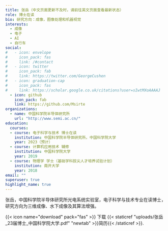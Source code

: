 ```yaml
---
title: 张岳（中文页面更新不及时，请前往英文页面查看最新状态）
role: 博士在读
bio: 研究方向：成像，图像处理和机器视觉
interests:
  - 成像
  - 电子
  - AI
  - 自行车
social:
#   - icon: envelope
#     icon_pack: fas
#     link: /#contact
#   - icon: twitter
#     icon_pack: fab
#     link: https://twitter.com/GeorgeCushen
#   - icon: graduation-cap
#     icon_pack: fas
#     link: https://scholar.google.co.uk/citations?user=sIwtMXoAAAAJ
  - icon: github
    icon_pack: fab
    link: https://github.com/Msirte
organizations:
  - name: 中国科学院半导体研究所
    url: "http://www.semi.ac.cn/"
education:
  courses:
  - course: 电子科学与技术 博士在读
    institution: 中国科学院半导体研究所，中国科学院大学
    year: 2023（预计）
  - course: 计算机应用技术 辅修
    institution: 中国科学院大学
    year: 2019
  - course: 物理学 学士（基础学科拔尖人才培养试验计划）
    institution: 南开大学
    year: 2018
email: ""
superuser: true
highlight_name: true
---
```

张岳，中国科学院半导体研究所光电系统实验室，电子科学与技术专业在读博士，研究方向为三维成像、水下成像及其算法增强。

{{< icon name="download" pack="fas" >}} 下载 {{< staticref "uploads/张岳_23届博士_中国科学院大学.pdf" "newtab" >}}简历{{< /staticref >}}.
